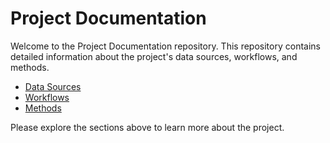 # Project Documentation

Welcome to the Project Documentation repository. This repository contains detailed information about the project's data sources, workflows, and methods.

- [Data Sources](./data_sources.md)
- [Workflows](./workflows.md)
- [Methods](./methods.md)

Please explore the sections above to learn more about the project.
